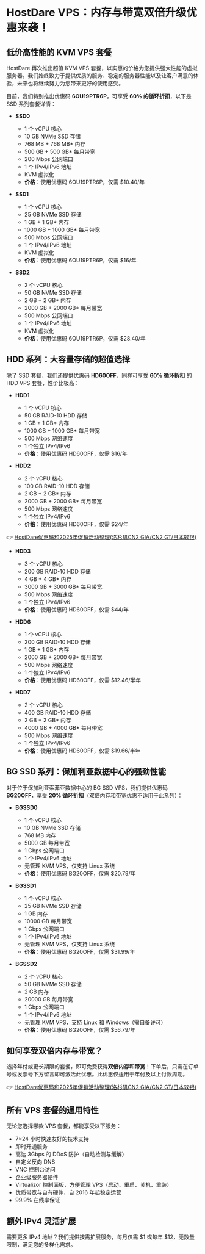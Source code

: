 # HostDare VPS：内存与带宽双倍升级优惠来袭！

## 低价高性能的 KVM VPS 套餐

HostDare 再次推出超值 KVM VPS 套餐，以实惠的价格为您提供强大性能的虚拟服务器。我们始终致力于提供优质的服务、稳定的服务器性能以及让客户满意的体验，未来也将继续努力为您带来更好的使用感受。

目前，我们特别推出优惠码 **6OU19PTR6P**，可享受 **60% 的循环折扣**，以下是 SSD 系列套餐详情：

- **SSD0**  
  - 1 个 vCPU 核心  
  - 10 GB NVMe SSD 存储  
  - 768 MB + 768 MB* 内存  
  - 500 GB + 500 GB* 每月带宽  
  - 200 Mbps 公网端口  
  - 1 个 IPv4/IPv6 地址  
  - KVM 虚拟化  
  - **价格**：使用优惠码 6OU19PTR6P，仅需 $10.40/年  

- **SSD1**  
  - 1 个 vCPU 核心  
  - 25 GB NVMe SSD 存储  
  - 1 GB + 1 GB* 内存  
  - 1000 GB + 1000 GB* 每月带宽  
  - 500 Mbps 公网端口  
  - 1 个 IPv4/IPv6 地址  
  - KVM 虚拟化  
  - **价格**：使用优惠码 6OU19PTR6P，仅需 $16/年  

- **SSD2**  
  - 2 个 vCPU 核心  
  - 50 GB NVMe SSD 存储  
  - 2 GB + 2 GB* 内存  
  - 2000 GB + 2000 GB* 每月带宽  
  - 500 Mbps 公网端口  
  - 1 个 IPv4/IPv6 地址  
  - KVM 虚拟化  
  - **价格**：使用优惠码 6OU19PTR6P，仅需 $28.40/年  

## HDD 系列：大容量存储的超值选择

除了 SSD 套餐，我们还提供优惠码 **HD60OFF**，同样可享受 **60% 循环折扣** 的 HDD VPS 套餐，性价比极高：

- **HDD1**  
  - 1 个 vCPU 核心  
  - 50 GB RAID-10 HDD 存储  
  - 1 GB + 1 GB* 内存  
  - 1000 GB + 1000 GB* 每月带宽  
  - 500 Mbps 网络速度  
  - 1 个独立 IPv4/IPv6  
  - **价格**：使用优惠码 HD60OFF，仅需 $16/年  

- **HDD2**  
  - 2 个 vCPU 核心  
  - 100 GB RAID-10 HDD 存储  
  - 2 GB + 2 GB* 内存  
  - 2000 GB + 2000 GB* 每月带宽  
  - 500 Mbps 网络速度  
  - 1 个独立 IPv4/IPv6  
  - **价格**：使用优惠码 HD60OFF，仅需 $24/年  

👉 [HostDare优惠码和2025年促销活动整理(洛杉矶CN2 GIA/CN2 GT/日本软银)](https://bit.ly/hostdare)

- **HDD3**  
  - 3 个 vCPU 核心  
  - 200 GB RAID-10 HDD 存储  
  - 4 GB + 4 GB* 内存  
  - 3000 GB + 3000 GB* 每月带宽  
  - 500 Mbps 网络速度  
  - 1 个独立 IPv4/IPv6  
  - **价格**：使用优惠码 HD60OFF，仅需 $44/年  

- **HDD6**  
  - 1 个 vCPU 核心  
  - 200 GB RAID-10 HDD 存储  
  - 1 GB + 1 GB* 内存  
  - 2000 GB + 2000 GB* 每月带宽  
  - 500 Mbps 网络速度  
  - 1 个独立 IPv4/IPv6  
  - **价格**：使用优惠码 HD60OFF，仅需 $12.46/半年  

- **HDD7**  
  - 2 个 vCPU 核心  
  - 400 GB RAID-10 HDD 存储  
  - 2 GB + 2 GB* 内存  
  - 4000 GB + 4000 GB* 每月带宽  
  - 500 Mbps 网络速度  
  - 1 个独立 IPv4/IPv6  
  - **价格**：使用优惠码 HD60OFF，仅需 $19.66/半年  

## BG SSD 系列：保加利亚数据中心的强劲性能

对于位于保加利亚索菲亚数据中心的 BG SSD VPS，我们提供优惠码 **BG20OFF**，享受 **20% 循环折扣**（双倍内存和带宽优惠不适用于此系列）：

- **BGSSD0**  
  - 1 个 vCPU 核心  
  - 10 GB NVMe SSD 存储  
  - 768 MB 内存  
  - 5000 GB 每月带宽  
  - 1 Gbps 公网端口  
  - 1 个 IPv4/IPv6 地址  
  - 无管理 KVM VPS，仅支持 Linux 系统  
  - **价格**：使用优惠码 BG20OFF，仅需 $20.79/年  

- **BGSSD1**  
  - 1 个 vCPU 核心  
  - 25 GB NVMe SSD 存储  
  - 1 GB 内存  
  - 10000 GB 每月带宽  
  - 1 Gbps 公网端口  
  - 1 个 IPv4/IPv6 地址  
  - 无管理 KVM VPS，仅支持 Linux 系统  
  - **价格**：使用优惠码 BG20OFF，仅需 $31.99/年  

- **BGSSD2**  
  - 2 个 vCPU 核心  
  - 50 GB NVMe SSD 存储  
  - 2 GB 内存  
  - 20000 GB 每月带宽  
  - 1 Gbps 公网端口  
  - 1 个 IPv4/IPv6 地址  
  - 无管理 KVM VPS，支持 Linux 和 Windows（需自备许可）  
  - **价格**：使用优惠码 BG20OFF，仅需 $56.79/年  

## 如何享受双倍内存与带宽？

选择年付或更长期限的套餐，即可免费获得**双倍内存和带宽**！下单后，只需在订单号或发票号下方留言即可激活此优惠。此优惠仅适用于年付及以上付款周期。

👉 [HostDare优惠码和2025年促销活动整理(洛杉矶CN2 GIA/CN2 GT/日本软银)](https://bit.ly/hostdare)

## 所有 VPS 套餐的通用特性

无论您选择哪款 VPS 套餐，都能享受以下服务：

- 7×24 小时快速友好的技术支持  
- 即时开通服务  
- 高达 3Gbps 的 DDoS 防护（自动检测与缓解）  
- 自定义反向 DNS  
- VNC 控制台访问  
- 企业级服务器硬件  
- Virtualizor 控制面板，方便管理 VPS（启动、重启、关机、重装）  
- 优质带宽与自有硬件，自 2016 年起稳定运营  
- 99.9% 在线率保证  

## 额外 IPv4 灵活扩展

需要更多 IPv4 地址？我们提供按需扩展服务，每月仅需 $1 或每年 $12，无数量限制，满足您的多样化需求。